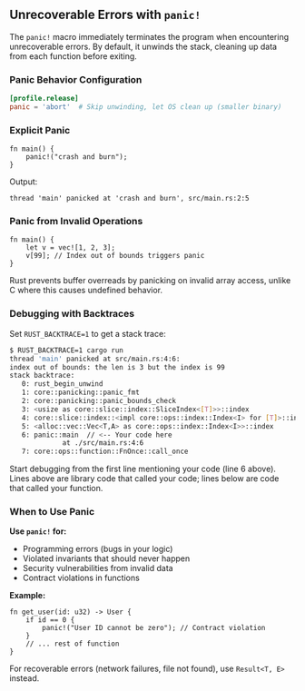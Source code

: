 ## Unrecoverable Errors with `panic!`

The `panic!` macro immediately terminates the program when encountering unrecoverable errors. By default, it unwinds the stack, cleaning up data from each function before exiting.

### Panic Behavior Configuration

```toml
[profile.release]
panic = 'abort'  # Skip unwinding, let OS clean up (smaller binary)
```

### Explicit Panic

```rust,editable,should_panic,panics
fn main() {
    panic!("crash and burn");
}
```

Output:
```
thread 'main' panicked at 'crash and burn', src/main.rs:2:5
```

### Panic from Invalid Operations

```rust,editable,should_panic,panics
fn main() {
    let v = vec![1, 2, 3];
    v[99]; // Index out of bounds triggers panic
}
```

Rust prevents buffer overreads by panicking on invalid array access, unlike C where this causes undefined behavior.

### Debugging with Backtraces

Set `RUST_BACKTRACE=1` to get a stack trace:

```bash
$ RUST_BACKTRACE=1 cargo run
thread 'main' panicked at src/main.rs:4:6:
index out of bounds: the len is 3 but the index is 99
stack backtrace:
   0: rust_begin_unwind
   1: core::panicking::panic_fmt
   2: core::panicking::panic_bounds_check
   3: <usize as core::slice::index::SliceIndex<[T]>>::index
   4: core::slice::index::<impl core::ops::index::Index<I> for [T]>::index
   5: <alloc::vec::Vec<T,A> as core::ops::index::Index<I>>::index
   6: panic::main  // <-- Your code here
             at ./src/main.rs:4:6
   7: core::ops::function::FnOnce::call_once
```

Start debugging from the first line mentioning your code (line 6 above). Lines above are library code that called your code; lines below are code that called your function.

### When to Use Panic

**Use `panic!` for:**
- Programming errors (bugs in your logic)
- Violated invariants that should never happen
- Security vulnerabilities from invalid data
- Contract violations in functions

**Example:**
```rust,editable
fn get_user(id: u32) -> User {
    if id == 0 {
        panic!("User ID cannot be zero"); // Contract violation
    }
    // ... rest of function
}
```

For recoverable errors (network failures, file not found), use `Result<T, E>` instead.

[to-panic-or-not-to-panic]: ch09-03-to-panic-or-not-to-panic.html#to-panic-or-not-to-panic
